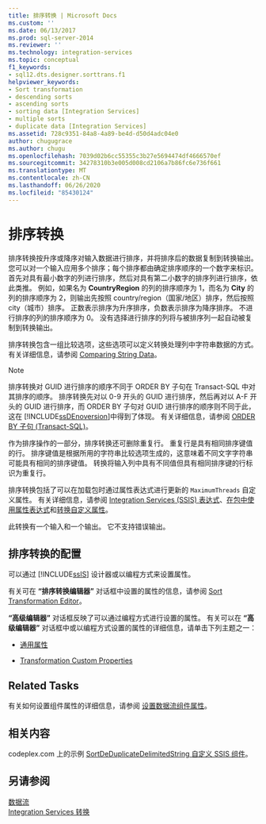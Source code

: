 ```yaml
---
title: 排序转换 | Microsoft Docs
ms.custom: ''
ms.date: 06/13/2017
ms.prod: sql-server-2014
ms.reviewer: ''
ms.technology: integration-services
ms.topic: conceptual
f1_keywords:
- sql12.dts.designer.sorttrans.f1
helpviewer_keywords:
- Sort transformation
- descending sorts
- ascending sorts
- sorting data [Integration Services]
- multiple sorts
- duplicate data [Integration Services]
ms.assetid: 728c9351-84a8-4a89-be4d-d50d4adc04e0
author: chugugrace
ms.author: chugu
ms.openlocfilehash: 7039d02b6cc55355c3b27e5694474df4666570ef
ms.sourcegitcommit: 34278310b3e005d008cd2106a7b86fc6e736f661
ms.translationtype: MT
ms.contentlocale: zh-CN
ms.lasthandoff: 06/26/2020
ms.locfileid: "85430124"
---
```

# <a name="sort-transformation"></a>排序转换
  排序转换按升序或降序对输入数据进行排序，并将排序后的数据复制到转换输出。 您可以对一个输入应用多个排序；每个排序都由确定排序顺序的一个数字来标识。 首先对具有最小数字的列进行排序，然后对具有第二小数字的排序列进行排序，依此类推。 例如，如果名为 **CountryRegion** 的列的排序顺序为 1，而名为 **City** 的列的排序顺序为 2，则输出先按照 country/region（国家/地区）排序，然后按照 city（城市）排序。 正数表示排序为升序排序，负数表示排序为降序排序。 不进行排序的列的排序顺序为 0。 没有选择进行排序的列将与被排序列一起自动被复制到转换输出。  
  
 排序转换包含一组比较选项，这些选项可以定义转换处理列中字符串数据的方式。 有关详细信息，请参阅 [Comparing String Data](../comparing-string-data.md)。  
  
> [!NOTE]  
>  排序转换对 GUID 进行排序的顺序不同于 ORDER BY 子句在 Transact-SQL 中对其排序的顺序。 排序转换先对以 0-9 开头的 GUID 进行排序，然后再对以 A-F 开头的 GUID 进行排序，而 ORDER BY 子句对 GUID 进行排序的顺序则不同于此，这在 [!INCLUDE[ssDEnoversion](../../../includes/ssdenoversion-md.md)]中得到了体现。 有关详细信息，请参阅 [ORDER BY 子句 (Transact-SQL)](/sql/t-sql/queries/select-order-by-clause-transact-sql)。  
  
 作为排序操作的一部分，排序转换还可删除重复行。 重复行是具有相同排序键值的行。 排序键值是根据所用的字符串比较选项生成的，这意味着不同文字字符串可能具有相同的排序键值。 转换将输入列中具有不同值但具有相同排序键的行标识为重复行。  
  
 排序转换包括了可以在加载包时通过属性表达式进行更新的 `MaximumThreads` 自定义属性。 有关详细信息，请参阅 [Integration Services (SSIS) 表达式](../../expressions/integration-services-ssis-expressions.md)、[在包中使用属性表达式](../../expressions/use-property-expressions-in-packages.md)和[转换自定义属性](transformation-custom-properties.md)。  
  
 此转换有一个输入和一个输出。 它不支持错误输出。  
  
## <a name="configuration-of-the-sort-transformation"></a>排序转换的配置  
 可以通过 [!INCLUDE[ssIS](../../../includes/ssis-md.md)] 设计器或以编程方式来设置属性。  
  
 有关可在 **“排序转换编辑器”** 对话框中设置的属性的信息，请参阅 [Sort Transformation Editor](../../sort-transformation-editor.md)。  
  
 **“高级编辑器”** 对话框反映了可以通过编程方式进行设置的属性。 有关可以在 **“高级编辑器”** 对话框中或以编程方式设置的属性的详细信息，请单击下列主题之一：  
  
-   [通用属性](../../common-properties.md)  
  
-   [Transformation Custom Properties](transformation-custom-properties.md)  
  
## <a name="related-tasks"></a>Related Tasks  
 有关如何设置组件属性的详细信息，请参阅 [设置数据流组件属性](../set-the-properties-of-a-data-flow-component.md)。  
  
## <a name="related-content"></a>相关内容  
 codeplex.com 上的示例 [SortDeDuplicateDelimitedString 自定义 SSIS 组件](https://go.microsoft.com/fwlink/?LinkId=220821)。  
  
## <a name="see-also"></a>另请参阅  
 [数据流](../data-flow.md)   
 [Integration Services 转换](integration-services-transformations.md)  
  
  
